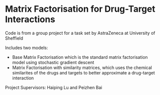 # Matrix Factorisation for Drug-Target Interactions
Code is from a group project for a task set by AstraZeneca at University of Sheffield

Includes two models:
- Base Matrix Factorisation which is the standard matrix factorisation model using stochastic gradient descent
- Matrix Factorisation with similarity matrices, which uses the chemical similarites of the drugs and targets to better approximate a drug-target interaction

Project Supervisors: Haiping Lu and Peizhen Bai
